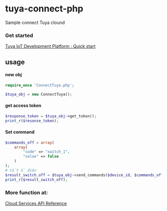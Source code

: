 # tuya-connect-php
Sample connect Tuya clound

### Get started
[Tuya IoT Development Platform : Quick start](https://developer.tuya.com/en/docs/iot/quick-start1?id=K95ztz9u9t89n)


## usage

#### new obj
```php
require_once 'ConnectTuya.php';

$tuya_obj = new ConnectTuya();
```

#### get access token
```php
$response_token = $tuya_obj->get_token();
print_r($resonse_token);
```

#### Set command
```php
$commands_off = array(
    array(
        "code" => "switch_1",
        "value" => false
    )
);
# tắt ổ điện
$result_switch_off = $tuya_obj->send_commands($device_id, $commands_off, $access_token);
print_r($result_switch_off);
```


### More function at:

[Cloud Services API Reference](https://developer.tuya.com/en/docs/cloud/device-connection-service?id=Kb0b8geg6o761)

